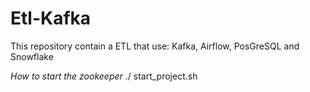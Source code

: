 # Etl-Kafka
This repository contain a ETL that use: Kafka, Airflow, PosGreSQL and Snowflake

*How to start the zookeeper*
./ start_project.sh

